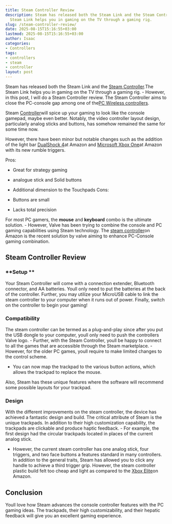 ```yaml
---
title: Steam Controller Review
description: Steam has released both the Steam Link and the Steam Controller . The
  Steam Link helps you in gaming on the TV through a gaming rig.
slug: /steam-controller-review/
date: 2025-08-15T15:16:55+03:00
lastmod: 2025-08-15T15:16:55+03:00
author: Isaac
categories:
- Controllers
tags:
- controllers
- steam
- controller
layout: post
---
```

Steam has released both the Steam Link and the [Steam Controller](https://www.amazon.com/dp/B016KBVBCS/?tag=p-policy-20).The Steam Link helps you in gaming on the TV through a gaming rig. - However, in this post, I will do a Steam Controller review. The Steam Controller aims to close the PC-console gap among one of the[PC Wireless controllers](https://pestpolicy.com/).

Steam [Controller](https://pestpolicy.com/best-controller-for-retropie/)will spice up your gaming to look like the console gamepad, maybe even better. Notably, the video controller layout design, particularly analog sticks and buttons, has somehow remained the same for some time now.

However, there have been minor but notable changes such as the addition of the light bar [DualShock 4](https://www.amazon.com/dp/B00BGA9X9W/?tag=p-policy-20)at Amazon and [Microsoft Xbox One](https://www.amazon.com/dp/B00KL3WBBC/?tag=p-policy-20)at Amazon with its new rumble triggers.

Pros:

- Great for strategy gaming

- analogue stick and Solid buttons

- Additional dimension to the Touchpads Cons:

- Buttons are small

- Lacks total precision

For most PC gamers, the **mouse** and **keyboard** combo is the ultimate solution. - However, Valve has been trying to combine the console and PC gaming capabilities using Steam technology. The [steam controller](https://www.amazon.com/dp/B016KBVBCS/?tag=p-policy-20)on Amazon is the recent solution by valve aiming to enhance PC-Console gaming combination.

##  Steam Controller Review

###  **Setup **

Your Steam Controller will come with a connection extender, Bluetooth connector, and AA batteries. Youll only need to put the batteries at the back of the controller. Further, you may utilize your MicroUSB cable to link the steam controller to your computer when it runs out of power. Finally, switch on the controller to begin your gaming!

###  Compatibility

The steam controller can be termed as a plug-and-play since after you put the USB dongle to your computer, youll only need to push the controllers Valve logo. - Further, with the Steam Controller, youll be happy to connect to all the games that are accessible through the Steam marketplace. - However, for the older PC games, youll require to make limited changes to the control scheme.

- You can now map the trackpad to the various button actions, which allows the trackpad to replace the mouse.

Also, Steam has these unique features where the software will recommend some possible layouts for your trackpad.

###  **Design**

With the different improvements on the steam controller, the device has achieved a fantastic design and build. The critical attribute of Steam is the unique trackpads. In addition to their high customization capability, the trackpads are clickable and produce haptic feedback. - For example, the first design had the circular trackpads located in places of the current analog stick.

- However, the current steam controller has one analog stick, four triggers, and two face buttons a features standard in many controllers. In addition to the general traits, Steam has allowed you to click any handle to achieve a third trigger grip. However, the steam controller plastic build felt too cheap and light as compared to the [Xbox Elite](https://www.amazon.com/dp/B00ZDNNRB8/?tag=p-policy-20)on Amazon.

##  Conclusion

Youll love how Steam advances the console controller features with the PC gaming ideas. The trackpads, their high customizability, and their hepatic feedback will give you an excellent gaming experience.
